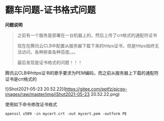 # 翻车问题-证书格式问题

**问题说明**

> 之前有一个服务是部署在一台机器上的，然后上传了crt格式的通配符证书
>
> 现在在腾讯云CLB中配置从服务器下载下来的https证书，但是https始终无法访问，各种排查各种百度。。。
>
> 最后发现是证书格式的问题！！！





腾讯云CLB中https证书的歌手要求为PEM编码，而之前从服务器上下载的通配符证书是crt格式的

![iShot2021-05-23 20.52.22](https://gitee.com/pptfz/picgo-images/raw/master/img/iShot2021-05-23 20.52.22.png)



使用如下命令修改证书格式

```
openssl x509 -in mycert.crt -out mycert.pem -outform PE
```


